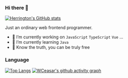 ### Hi there 👋
[![Herrington's GitHub stats](https://github-readme-stats.vercel.app/api?username=WCeasar)](https://github.com/anuraghazra/github-readme-stats)

Just an ordinary web frontend programmer.


- 🔭 I’m currently working on `JavaScript` `TypeScript` `Vue` ...
- 🌱 I’m currently learning `Java`
- 🎉 Know the truth, you can be truly free

### Language
[![Top Langs](https://github-readme-stats.vercel.app/api/top-langs/?username=WCeasar&hide=javascript,html)](https://github.com/WCeasar)
[![WCeasar's github activity graph](https://github-readme-activity-graph.cyclic.app/graph?username=WCeasar&theme=react)](https://github.com/WCeasar)

